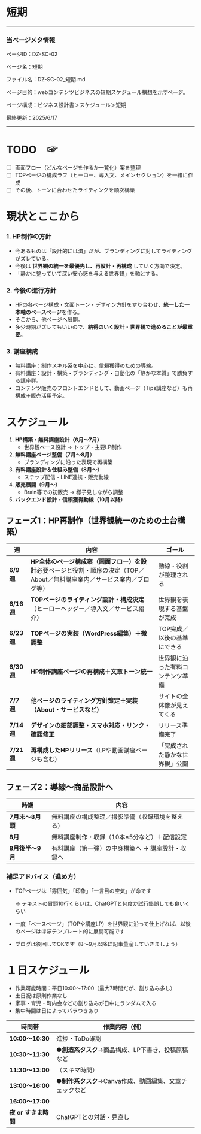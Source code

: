 # 短期

---

### 当ページメタ情報

ページID：DZ-SC-02

ページ名：短期

ファイル名：DZ-SC-02_短期.md

ページ目的：webコンテンツビジネスの短期スケジュール構想を示すページ。

ページ構成：ビジネス設計書＞スケジュール＞短期

最終更新：2025/6/17

---

# TODO　☞

- [ ]  画面フロー（どんなページを作るか一覧化）案を整理
- [ ]  TOPページの構成ラフ（ヒーロー、導入文、メインセクション）を一緒に作成
- [ ]  その後、トーンに合わせたライティングを順次構築

# 現状とここから

### **1. HP制作の方針**

- 今あるものは「設計的には済」だが、ブランディングに対してライティングがズレている。
- 今後は **世界観の統一を最優先し、再設計・再構成** していく方向で決定。
- 「静かに整っていて深い安心感を与える世界観」を軸とする。

### **2. 今後の進行方針**

- HPの各ページ構成・文面トーン・デザイン方針をすり合わせ、**統一した一本軸のベースページ**を作る。
- そこから、他ページへ展開。
- 多少時期がズレてもいいので、**納得のいく設計・世界観で進めることが最重要**。

### 3. 講座構成

- 無料講座：制作スキル系を中心に、信頼獲得のための導線。
- 有料講座：設計・構築・ブランディング・自動化の「静かな本質」で勝負する講座群。
- コンテンツ販売のフロントエンドとして、動画ページ（Tips講座など）も再構成＋販売活用予定。

# **スケジュール**

1. **HP構築・無料講座設計（6月〜7月）**
    - 世界観ベース設計 → トップ・主要LP制作
2. **無料講座ページ整備（7月〜8月）**
    - ブランディングに沿った表現で再構築
3. **有料講座設計＆仕組み整備（8月〜）**
    - ステップ配信・LINE連携・販売動線
4. **販売展開（9月〜）**
    - Brain等での初販売 → 様子見しながら調整
5. **バックエンド設計・信頼獲得動線（10月以降）**

## フェーズ1：HP再制作（世界観統一のための土台構築）

| **週** | **内容** | **ゴール** |
| --- | --- | --- |
| **6/9週** | **HP全体のページ構成案（画面フロー）を設計**必要ページと役割・順序の決定（TOP／About／無料講座案内／サービス案内／ブログ等） | 動線・役割が整理される |
| **6/16週** | **TOPページのライティング設計・構成決定**（ヒーローヘッダー／導入文／サービス紹介） | 世界観を表現する基盤が完成 |
| **6/23週** | **TOPページの実装（WordPress編集）＋微調整** | TOP完成／以後の基準にできる |
| **6/30週** | **HP制作講座ページの再構成＋文章トーン統一** | 世界観に沿った有料コンテンツ準備 |
| **7/7週** | **他ページのライティング方針策定＋実装（About・サービスなど）** | サイトの全体像が見えてくる |
| **7/14週** | **デザインの細部調整・スマホ対応・リンク・確認修正** | リリース準備完了 |
| **7/21週** | **再構成したHPリリース**（LPや動画講座ページも含む） | 「完成された静かな世界観」公開 |

## フェーズ2：導線〜商品設計へ

| **時期** | **内容** |
| --- | --- |
| **7月末〜8月頭** | 無料講座の構成整理／撮影準備（収録環境を整える） |
| **8月** | 無料講座制作・収録（10本×5分など）＋配信設定 |
| **8月後半〜9月** | 有料講座（第一弾）の中身構築へ → 講座設計・収録へ |

### 補足アドバイス（進め方）

- TOPページは「雰囲気」「印象」「一言目の空気」が命です
    
    → テキストの冒頭10行くらいは、ChatGPTと何度か試行錯誤しても良いくらい
    
- 一度「ベースページ」（TOPや講座LP）を世界観に沿って仕上げれば、以後のページはほぼテンプレート的に展開可能です
- ブログは後回しでOKです（8〜9月以降に記事量産していきましょう）

# １日スケジュール

- 作業可能時間：平日10:00〜17:00（最大7時間だが、割り込み多し）
- 土日祝は原則作業なし
- 家事・育児・町内会などの割り込みが日中にランダムで入る
- 集中時間は日によってバラつきあり

| **時間帯** | **作業内容（例）** |
| --- | --- |
| **10:00〜10:30** | 進捗・ToDo確認 |
| **10:30〜11:30** | **●創造系タスク**→商品構成、LP下書き、投稿原稿など |
| **11:30～13:00** | （スキマ時間） |
| **13:00～16:00** | **●制作系タスク**→Canva作成、動画編集、文章チェックなど |
| **16:00～17:00** |  |
| **夜 or すきま時間** | ChatGPTとの対話・見直し |